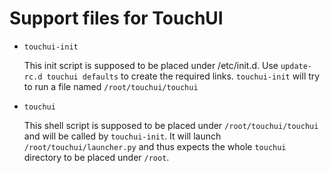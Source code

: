 # Support files for TouchUI

  * ```touchui-init```

    This init script is supposed to be placed under /etc/init.d. Use
    ```update-rc.d touchui defaults``` to create the required links.
    ```touchui-init``` will try to run a file named ```/root/touchui/touchui```

  * ```touchui```

    This shell script is supposed to be placed under 
    ```/root/touchui/touchui``` and will be called by ```touchui-init```.
    It will launch ```/root/touchui/launcher.py``` and thus expects
    the whole ```touchui``` directory to be placed under ```/root```.
